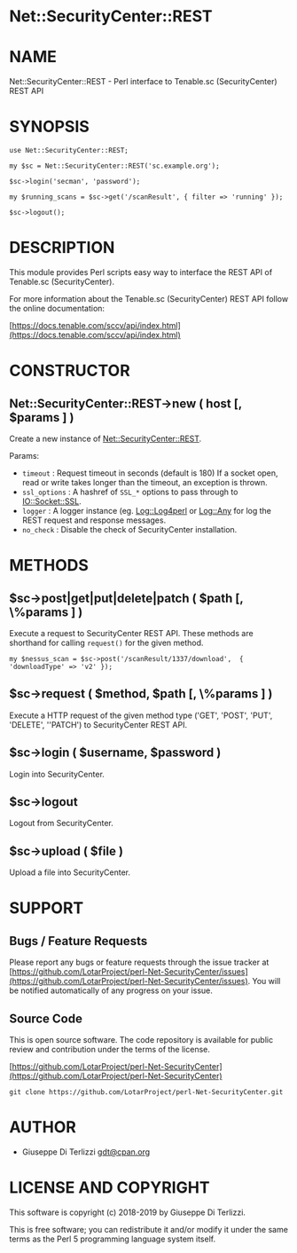 # Net::SecurityCenter::REST
# NAME

Net::SecurityCenter::REST - Perl interface to Tenable.sc (SecurityCenter) REST API

# SYNOPSIS

    use Net::SecurityCenter::REST;

    my $sc = Net::SecurityCenter::REST('sc.example.org');

    $sc->login('secman', 'password');

    my $running_scans = $sc->get('/scanResult', { filter => 'running' });

    $sc->logout();

# DESCRIPTION

This module provides Perl scripts easy way to interface the REST API of Tenable.sc
(SecurityCenter).

For more information about the Tenable.sc (SecurityCenter) REST API follow the online documentation:

[https://docs.tenable.com/sccv/api/index.html](https://docs.tenable.com/sccv/api/index.html)

# CONSTRUCTOR

## Net::SecurityCenter::REST->new ( host \[, $params \] )

Create a new instance of [Net::SecurityCenter::REST](net-securitycenter-rest.md).

Params:

- `timeout` : Request timeout in seconds (default is 180) If a socket open,
read or write takes longer than the timeout, an exception is thrown.
- `ssl_options` : A hashref of `SSL_*` options to pass through to [IO::Socket::SSL](https://metacpan.org/pod/IO::Socket::SSL).
- `logger` : A logger instance (eg. [Log::Log4perl](https://metacpan.org/pod/Log::Log4perl) or [Log::Any](https://metacpan.org/pod/Log::Any) for log
the REST request and response messages.
- `no_check` : Disable the check of SecurityCenter installation.

# METHODS

## $sc->post|get|put|delete|patch ( $path \[, \\%params \] )

Execute a request to SecurityCenter REST API. These methods are shorthand for
calling `request()` for the given method.

    my $nessus_scan = $sc->post('/scanResult/1337/download',  { 'downloadType' => 'v2' });

## $sc->request ( $method, $path \[, \\%params \] )

Execute a HTTP request of the given method type ('GET', 'POST', 'PUT', 'DELETE',
''PATCH') to SecurityCenter REST API.

## $sc->login ( $username, $password )

Login into SecurityCenter.

## $sc->logout

Logout from SecurityCenter.

## $sc->upload ( $file )

Upload a file into SecurityCenter.

# SUPPORT

## Bugs / Feature Requests

Please report any bugs or feature requests through the issue tracker
at [https://github.com/LotarProject/perl-Net-SecurityCenter/issues](https://github.com/LotarProject/perl-Net-SecurityCenter/issues).
You will be notified automatically of any progress on your issue.

## Source Code

This is open source software.  The code repository is available for
public review and contribution under the terms of the license.

[https://github.com/LotarProject/perl-Net-SecurityCenter](https://github.com/LotarProject/perl-Net-SecurityCenter)

    git clone https://github.com/LotarProject/perl-Net-SecurityCenter.git

# AUTHOR

- Giuseppe Di Terlizzi <gdt@cpan.org>

# LICENSE AND COPYRIGHT

This software is copyright (c) 2018-2019 by Giuseppe Di Terlizzi.

This is free software; you can redistribute it and/or modify it under
the same terms as the Perl 5 programming language system itself.
